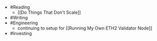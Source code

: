 - #Reading
    - [[Do Things That Don't Scale]]
- #Writing
- #Engineering
    - continuing to setup for [[Running My Own ETH2 Validator Node]]
- #Investing

